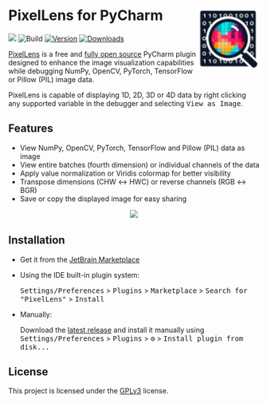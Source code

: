 # PixelLens for PyCharm <img src="src/main/resources/META-INF/pluginIcon.svg" align="right" width="25%"/>

<a href="https://paypal.me/rumswinkel"><img src="https://img.shields.io/static/v1?label=Donate&message=%E2%9D%A4&logo=PayPal&color=%23009cde"/></a>
![Build](https://github.com/srwi/PyCharm-PixelLens/workflows/Build/badge.svg)
[![Version](https://img.shields.io/jetbrains/plugin/v/25039-pixellens.svg)](https://plugins.jetbrains.com/plugin/25039-pixellens)
[![Downloads](https://img.shields.io/jetbrains/plugin/d/25039-pixellens.svg)](https://plugins.jetbrains.com/plugin/25039-pixellens)

<!-- Plugin description -->
[PixelLens](https://plugins.jetbrains.com/plugin/25039-pixellens) is a free and [fully open source](https://github.com/srwi/PyCharm-PixelLens) PyCharm plugin designed to enhance the image visualization capabilities while debugging NumPy, OpenCV, PyTorch, TensorFlow or Pillow (PIL) image data.

PixelLens is capable of displaying 1D, 2D, 3D or 4D data by right clicking any supported variable in the debugger and selecting <kbd>View as Image</kbd>.

## Features

- View NumPy, OpenCV, PyTorch, TensorFlow and Pillow (PIL) data as image
- View entire batches (fourth dimension) or individual channels of the data
- Apply value normalization or Viridis colormap for better visibility
- Transpose dimensions (CHW ↔ HWC) or reverse channels (RGB ↔ BGR)
- Save or copy the displayed image for easy sharing
<!-- Plugin description end -->

<p align="center">
  <img src="https://github.com/user-attachments/assets/2ad50efd-efa3-4cd8-8789-44dfb1b277ce" width="550">
<p>

## Installation

- Get it from the [JetBrain Marketplace](https://plugins.jetbrains.com/plugin/25039-pixellens)

- Using the IDE built-in plugin system:
  
  <kbd>Settings/Preferences</kbd> > <kbd>Plugins</kbd> > <kbd>Marketplace</kbd> > <kbd>Search for "PixelLens"</kbd> > <kbd>Install</kbd>
  
- Manually:

  Download the [latest release](https://github.com/srwi/PyCharm-PixelLens/releases/latest) and install it manually using
  <kbd>Settings/Preferences</kbd> > <kbd>Plugins</kbd> > <kbd>⚙️</kbd> > <kbd>Install plugin from disk...</kbd>

## License

This project is licensed under the [GPLv3](https://github.com/srwi/PyCharm-PixelLens/blob/master/LICENSE) license.
